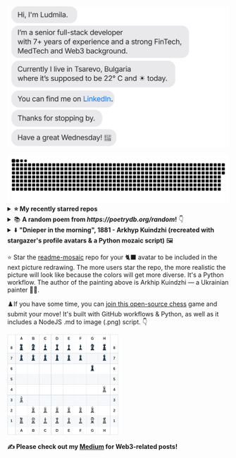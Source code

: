 [![](https://raw.githubusercontent.com/milaabl/milaabl/main/chat.svg)](https://www.linkedin.com/in/ludmila-a-dev/)

<!-- https://github.com/milaabl/milaabl/assets/86361434/c35b0e6f-acf0-435e-920d-b90faa4788ad -->

<img alt="Snake eating my contributions for breakfast🧉" src="https://raw.githubusercontent.com/milaabl/milaabl-readme/preview/github-contribution-grid-snake.svg" />

<details>
<summary>
  <strong>⭐ My recently starred repos </strong>
</summary>
  
<!-- Starred repos start -->
| Name | Url | Stars | Description |
| --- | --- |  --- |  --- |
| Xunzhuo/Xunzhuo|https://github.com/Xunzhuo/Xunzhuo|35|About me|
| zcaceres/interview-prep|https://github.com/zcaceres/interview-prep|1|algos, data structures etc.|
| zcaceres/snoop|https://github.com/zcaceres/snoop|3|Like grep or ack... for the DOM|
| zcaceres/zcaceres|https://github.com/zcaceres/zcaceres|2|Super secret Github profile README thing|
| zcaceres/dotfiles|https://github.com/zcaceres/dotfiles|2|System setup w/dotfiles, tools, and apps automated with Ansible. Forever a WIP.|
| glitch-txs/walletconnect-cafe|https://github.com/glitch-txs/walletconnect-cafe|2|Ethereum-provider implementation with Cafe (global state manager)|
| glitch-txs/metamask-csp-firefox|https://github.com/glitch-txs/metamask-csp-firefox|4|MetaMask is blocked by Firefox when using CSP|
| glitch-txs/next-auth|https://github.com/glitch-txs/next-auth|1|Authentication for the Web.|
| michaelsbradleyjr/nim-notcurses|https://github.com/michaelsbradleyjr/nim-notcurses|26|Nim wrapper for Notcurses: blingful TUIs and character graphics|
| arianXdev/hardhat-jest|https://github.com/arianXdev/hardhat-jest|10|A Hardhat plugin that allows you to use Jest easily!|
| przemek890/Gender_prediction|https://github.com/przemek890/Gender_prediction|4|An application that utilizes camera input to predict a person's gender using a convolutional layer in PyTorch.|
| pieralukasz/pixel-recruitment-task|https://github.com/pieralukasz/pixel-recruitment-task|1|Zadanie rekrutacyjne Pixel Technology|
| SaraRasoulian/oop-solid-patterns|https://github.com/SaraRasoulian/oop-solid-patterns|14|💎  An educational repository for OOP, SOLID and Design Patterns|
| BogdanMFometescu/resume-builder|https://github.com/BogdanMFometescu/resume-builder|11|Django-based web application that allows users to create, update, and export professional resumes.|
| 0xMimir/Advance-CNN-LSTM-Model-for-Cryptocurrency-Forecasting|https://github.com/0xMimir/Advance-CNN-LSTM-Model-for-Cryptocurrency-Forecasting|7|CNN LSTM model used for predicting cryptocurrencies|
| b-hristov/b-hristov|https://github.com/b-hristov/b-hristov|1||
| CloverGit/CloverGit|https://github.com/CloverGit/CloverGit|7||
| TatevKaren/TatevKaren-data-science-portfolio|https://github.com/TatevKaren/TatevKaren-data-science-portfolio|57|Data Science Portfolio of Tatev Karen Aslanyan including Case Studies and Research Projects that I have completed that solve business problems or introduce new products. Case Study papers, codes, and additional resources are all included.|
| PiotrRut/elonmusk-twitter-notifier|https://github.com/PiotrRut/elonmusk-twitter-notifier|62|AI driven e-mail notifier for tweets mentioning stock from Elon Musk 📈|
| Vendicated/Vencord|https://github.com/Vendicated/Vencord|7089|The cutest Discord client mod|
| yeoman/yo|https://github.com/yeoman/yo|3801|CLI tool for running Yeoman generators|
| matter-labs/zksync-era|https://github.com/matter-labs/zksync-era|2954|zkSync era|
| 0age/create2crunch|https://github.com/0age/create2crunch|428|A Rust program for finding salts that create gas-efficient Ethereum addresses via CREATE2.|
| joshstevens19/ethereum-multicall|https://github.com/joshstevens19/ethereum-multicall|338|Ability to call many ethereum constant function calls in 1 JSONRPC request|
| threshold-network/token-dashboard|https://github.com/threshold-network/token-dashboard|21||
| LimeChain/mongoose-immutable-plugin|https://github.com/LimeChain/mongoose-immutable-plugin|2|Mongoose plugin guarding fields from modifications|
| ankitects/anki|https://github.com/ankitects/anki|17417|Anki's shared backend and web components, and the Qt frontend|
| lightningnetwork/lnd|https://github.com/lightningnetwork/lnd|7514|Lightning Network Daemon ⚡️|
| CoNarrative/mongo-immutable|https://github.com/CoNarrative/mongo-immutable|10|Immutable MongoDB.|
| lightningdevkit/rust-lightning|https://github.com/lightningdevkit/rust-lightning|1093|A highly modular Bitcoin Lightning library written in Rust. It's rust-lightning, not Rusty's Lightning!|

<!-- Starred repos end -->

</details>

<details>
  <summary>📚 <strong>A random poem from <em>https://poetrydb.org/random</em>!</strong> 👇 </summary>

<!-- Start poem -->
# 💮 The Marriage Of Geraint by *Lord Alfred Tennyson*

<p>
    The brave Geraint, a knight of Arthur's court,<br/>A tributary prince of Devon, one<br/>Of that great Order of the Table Round,<br/>Had married Enid, Yniol's only child,<br/>And loved her, as he loved the light of Heaven.<br/>And as the light of Heaven varies, now<br/>At sunrise, now at sunset, now by night<br/>With moon and trembling stars, so loved Geraint<br/>To make her beauty vary day by day,<br/>In crimsons and in purples and in gems.<br/>And Enid, but to please her husband's eye,<br/>Who first had found and loved her in a state<br/>Of broken fortunes, daily fronted him<br/>In some fresh splendour; and the Queen herself,<br/>Grateful to Prince Geraint for service done,<br/>Loved her, and often with her own white hands<br/>Arrayed and decked her, as the loveliest,<br/>Next after her own self, in all the court.<br/>And Enid loved the Queen, and with true heart<br/>Adored her, as the stateliest and the best<br/>And loveliest of all women upon earth.<br/>And seeing them so tender and so close,<br/>Long in their common love rejoiced Geraint.<br/>But when a rumour rose about the Queen,<br/>Touching her guilty love for Lancelot,<br/>Though yet there lived no proof, nor yet was heard<br/>The world's loud whisper breaking into storm,<br/>Not less Geraint believed it; and there fell<br/>A horror on him, lest his gentle wife,<br/>Through that great tenderness for Guinevere,<br/>Had suffered, or should suffer any taint<br/>In nature: wherefore going to the King,<br/>He made this pretext, that his princedom lay<br/>Close on the borders of a territory,<br/>Wherein were bandit earls, and caitiff knights,<br/>Assassins, and all flyers from the hand<br/>Of Justice, and whatever loathes a law:<br/>And therefore, till the King himself should please<br/>To cleanse this common sewer of all his realm,<br/>He craved a fair permission to depart,<br/>And there defend his marches; and the King<br/>Mused for a little on his plea, but, last,<br/>Allowing it, the Prince and Enid rode,<br/>And fifty knights rode with them, to the shores<br/>Of Severn, and they past to their own land;<br/>Where, thinking, that if ever yet was wife<br/>True to her lord, mine shall be so to me,<br/>He compassed her with sweet observances<br/>And worship, never leaving her, and grew<br/>Forgetful of his promise to the King,<br/>Forgetful of the falcon and the hunt,<br/>Forgetful of the tilt and tournament,<br/>Forgetful of his glory and his name,<br/>Forgetful of his princedom and its cares.<br/>And this forgetfulness was hateful to her.<br/>And by and by the people, when they met<br/>In twos and threes, or fuller companies,<br/>Began to scoff and jeer and babble of him<br/>As of a prince whose manhood was all gone,<br/>And molten down in mere uxoriousness.<br/>And this she gathered from the people's eyes:<br/>This too the women who attired her head,<br/>To please her, dwelling on his boundless love,<br/>Told Enid, and they saddened her the more:<br/>And day by day she thought to tell Geraint,<br/>But could not out of bashful delicacy;<br/>While he that watched her sadden, was the more<br/>Suspicious that her nature had a taint.<br/><br/>At last, it chanced that on a summer morn<br/>(They sleeping each by either) the new sun<br/>Beat through the blindless casement of the room,<br/>And heated the strong warrior in his dreams;<br/>Who, moving, cast the coverlet aside,<br/>And bared the knotted column of his throat,<br/>The massive square of his heroic breast,<br/>And arms on which the standing muscle sloped,<br/>As slopes a wild brook o'er a little stone,<br/>Running too vehemently to break upon it.<br/>And Enid woke and sat beside the couch,<br/>Admiring him, and thought within herself,<br/>Was ever man so grandly made as he?<br/>Then, like a shadow, past the people's talk<br/>And accusation of uxoriousness<br/>Across her mind, and bowing over him,<br/>Low to her own heart piteously she said:<br/><br/>'O noble breast and all-puissant arms,<br/>Am I the cause, I the poor cause that men<br/>Reproach you, saying all your force is gone?<br/>I AM the cause, because I dare not speak<br/>And tell him what I think and what they say.<br/>And yet I hate that he should linger here;<br/>I cannot love my lord and not his name.<br/>Far liefer had I gird his harness on him,<br/>And ride with him to battle and stand by,<br/>And watch his mightful hand striking great blows<br/>At caitiffs and at wrongers of the world.<br/>Far better were I laid in the dark earth,<br/>Not hearing any more his noble voice,<br/>Not to be folded more in these dear arms,<br/>And darkened from the high light in his eyes,<br/>Than that my lord through me should suffer shame.<br/>Am I so bold, and could I so stand by,<br/>And see my dear lord wounded in the strife,<br/>And maybe pierced to death before mine eyes,<br/>And yet not dare to tell him what I think,<br/>And how men slur him, saying all his force<br/>Is melted into mere effeminacy?<br/>O me, I fear that I am no true wife.'<br/><br/>Half inwardly, half audibly she spoke,<br/>And the strong passion in her made her weep<br/>True tears upon his broad and naked breast,<br/>And these awoke him, and by great mischance<br/>He heard but fragments of her later words,<br/>And that she feared she was not a true wife.<br/>And then he thought, 'In spite of all my care,<br/>For all my pains, poor man, for all my pains,<br/>She is not faithful to me, and I see her<br/>Weeping for some gay knight in Arthur's hall.'<br/>Then though he loved and reverenced her too much<br/>To dream she could be guilty of foul act,<br/>Right through his manful breast darted the pang<br/>That makes a man, in the sweet face of her<br/>Whom he loves most, lonely and miserable.<br/>At this he hurled his huge limbs out of bed,<br/>And shook his drowsy squire awake and cried,<br/>'My charger and her palfrey;' then to her,<br/>'I will ride forth into the wilderness;<br/>For though it seems my spurs are yet to win,<br/>I have not fallen so low as some would wish.<br/>And thou, put on thy worst and meanest dress<br/>And ride with me.' And Enid asked, amazed,<br/>'If Enid errs, let Enid learn her fault.'<br/>But he, 'I charge thee, ask not, but obey.'<br/>Then she bethought her of a faded silk,<br/>A faded mantle and a faded veil,<br/>And moving toward a cedarn cabinet,<br/>Wherein she kept them folded reverently<br/>With sprigs of summer laid between the folds,<br/>She took them, and arrayed herself therein,<br/>Remembering when first he came on her<br/>Drest in that dress, and how he loved her in it,<br/>And all her foolish fears about the dress,<br/>And all his journey to her, as himself<br/>Had told her, and their coming to the court.<br/><br/>For Arthur on the Whitsuntide before<br/>Held court at old Caerleon upon Usk.<br/>There on a day, he sitting high in hall,<br/>Before him came a forester of Dean,<br/>Wet from the woods, with notice of a hart<br/>Taller than all his fellows, milky-white,<br/>First seen that day: these things he told the King.<br/>Then the good King gave order to let blow<br/>His horns for hunting on the morrow morn.<br/>And when the King petitioned for his leave<br/>To see the hunt, allowed it easily.<br/>So with the morning all the court were gone.<br/>But Guinevere lay late into the morn,<br/>Lost in sweet dreams, and dreaming of her love<br/>For Lancelot, and forgetful of the hunt;<br/>But rose at last, a single maiden with her,<br/>Took horse, and forded Usk, and gained the wood;<br/>There, on a little knoll beside it, stayed<br/>Waiting to hear the hounds; but heard instead<br/>A sudden sound of hoofs, for Prince Geraint,<br/>Late also, wearing neither hunting-dress<br/>Nor weapon, save a golden-hilted brand,<br/>Came quickly flashing through the shallow ford<br/>Behind them, and so galloped up the knoll.<br/>A purple scarf, at either end whereof<br/>There swung an apple of the purest gold,<br/>Swayed round about him, as he galloped up<br/>To join them, glancing like a dragon-fly<br/>In summer suit and silks of holiday.<br/>Low bowed the tributary Prince, and she,<br/>Sweet and statelily, and with all grace<br/>Of womanhood and queenhood, answered him:<br/>'Late, late, Sir Prince,' she said, 'later than we!'<br/>'Yea, noble Queen,' he answered, 'and so late<br/>That I but come like you to see the hunt,<br/>Not join it.' 'Therefore wait with me,' she said;<br/>'For on this little knoll, if anywhere,<br/>There is good chance that we shall hear the hounds:<br/>Here often they break covert at our feet.'<br/><br/>And while they listened for the distant hunt,<br/>And chiefly for the baying of Cavall,<br/>King Arthur's hound of deepest mouth, there rode<br/>Full slowly by a knight, lady, and dwarf;<br/>Whereof the dwarf lagged latest, and the knight<br/>Had vizor up, and showed a youthful face,<br/>Imperious, and of haughtiest lineaments.<br/>And Guinevere, not mindful of his face<br/>In the King's hall, desired his name, and sent<br/>Her maiden to demand it of the dwarf;<br/>Who being vicious, old and irritable,<br/>And doubling all his master's vice of pride,<br/>Made answer sharply that she should not know.<br/>'Then will I ask it of himself,' she said.<br/>'Nay, by my faith, thou shalt not,' cried the dwarf;<br/>'Thou art not worthy even to speak of him;'<br/>And when she put her horse toward the knight,<br/>Struck at her with his whip, and she returned<br/>Indignant to the Queen; whereat Geraint<br/>Exclaiming, 'Surely I will learn the name,'<br/>Made sharply to the dwarf, and asked it of him,<br/>Who answered as before; and when the Prince<br/>Had put his horse in motion toward the knight,<br/>Struck at him with his whip, and cut his cheek.<br/>The Prince's blood spirted upon the scarf,<br/>Dyeing it; and his quick, instinctive hand<br/>Caught at the hilt, as to abolish him:<br/>But he, from his exceeding manfulness<br/>And pure nobility of temperament,<br/>Wroth to be wroth at such a worm, refrained<br/>From even a word, and so returning said:<br/><br/>'I will avenge this insult, noble Queen,<br/>Done in your maiden's person to yourself:<br/>And I will track this vermin to their earths:<br/>For though I ride unarmed, I do not doubt<br/>To find, at some place I shall come at, arms<br/>On loan, or else for pledge; and, being found,<br/>Then will I fight him, and will break his pride,<br/>And on the third day will again be here,<br/>So that I be not fallen in fight. Farewell.'<br/><br/>'Farewell, fair Prince,' answered the stately Queen.<br/>'Be prosperous in this journey, as in all;<br/>And may you light on all things that you love,<br/>And live to wed with her whom first you love:<br/>But ere you wed with any, bring your bride,<br/>And I, were she the daughter of a king,<br/>Yea, though she were a beggar from the hedge,<br/>Will clothe her for her bridals like the sun.'<br/><br/>And Prince Geraint, now thinking that he heard<br/>The noble hart at bay, now the far horn,<br/>A little vext at losing of the hunt,<br/>A little at the vile occasion, rode,<br/>By ups and downs, through many a grassy glade<br/>And valley, with fixt eye following the three.<br/>At last they issued from the world of wood,<br/>And climbed upon a fair and even ridge,<br/>And showed themselves against the sky, and sank.<br/>And thither there came Geraint, and underneath<br/>Beheld the long street of a little town<br/>In a long valley, on one side whereof,<br/>White from the mason's hand, a fortress rose;<br/>And on one side a castle in decay,<br/>Beyond a bridge that spanned a dry ravine:<br/>And out of town and valley came a noise<br/>As of a broad brook o'er a shingly bed<br/>Brawling, or like a clamour of the rooks<br/>At distance, ere they settle for the night.<br/><br/>And onward to the fortress rode the three,<br/>And entered, and were lost behind the walls.<br/>'So,' thought Geraint, 'I have tracked him to his earth.'<br/>And down the long street riding wearily,<br/>Found every hostel full, and everywhere<br/>Was hammer laid to hoof, and the hot hiss<br/>And bustling whistle of the youth who scoured<br/>His master's armour; and of such a one<br/>He asked, 'What means the tumult in the town?'<br/>Who told him, scouring still, 'The sparrow-hawk!'<br/>Then riding close behind an ancient churl,<br/>Who, smitten by the dusty sloping beam,<br/>Went sweating underneath a sack of corn,<br/>Asked yet once more what meant the hubbub here?<br/>Who answered gruffly, 'Ugh! the sparrow-hawk.'<br/>Then riding further past an armourer's,<br/>Who, with back turned, and bowed above his work,<br/>Sat riveting a helmet on his knee,<br/>He put the self-same query, but the man<br/>Not turning round, nor looking at him, said:<br/>'Friend, he that labours for the sparrow-hawk<br/>Has little time for idle questioners.'<br/>Whereat Geraint flashed into sudden spleen:<br/>'A thousand pips eat up your sparrow-hawk!<br/>Tits, wrens, and all winged nothings peck him dead!<br/>Ye think the rustic cackle of your bourg<br/>The murmur of the world! What is it to me?<br/>O wretched set of sparrows, one and all,<br/>Who pipe of nothing but of sparrow-hawks!<br/>Speak, if ye be not like the rest, hawk-mad,<br/>Where can I get me harbourage for the night?<br/>And arms, arms, arms to fight my enemy? Speak!'<br/>Whereat the armourer turning all amazed<br/>And seeing one so gay in purple silks,<br/>Came forward with the helmet yet in hand<br/>And answered, 'Pardon me, O stranger knight;<br/>We hold a tourney here tomorrow morn,<br/>And there is scantly time for half the work.<br/>Arms? truth! I know not: all are wanted here.<br/>Harbourage? truth, good truth, I know not, save,<br/>It may be, at Earl Yniol's, o'er the bridge<br/>Yonder.' He spoke and fell to work again.<br/><br/>Then rode Geraint, a little spleenful yet,<br/>Across the bridge that spanned the dry ravine.<br/>There musing sat the hoary-headed Earl,<br/>(His dress a suit of frayed magnificence,<br/>Once fit for feasts of ceremony) and said:<br/>'Whither, fair son?' to whom Geraint replied,<br/>'O friend, I seek a harbourage for the night.'<br/>Then Yniol, 'Enter therefore and partake<br/>The slender entertainment of a house<br/>Once rich, now poor, but ever open-doored.'<br/>'Thanks, venerable friend,' replied Geraint;<br/>'So that ye do not serve me sparrow-hawks<br/>For supper, I will enter, I will eat<br/>With all the passion of a twelve hours' fast.'<br/>Then sighed and smiled the hoary-headed Earl,<br/>And answered, 'Graver cause than yours is mine<br/>To curse this hedgerow thief, the sparrow-hawk:<br/>But in, go in; for save yourself desire it,<br/>We will not touch upon him even in jest.'<br/><br/>Then rode Geraint into the castle court,<br/>His charger trampling many a prickly star<br/>Of sprouted thistle on the broken stones.<br/>He looked and saw that all was ruinous.<br/>Here stood a shattered archway plumed with fern;<br/>And here had fallen a great part of a tower,<br/>Whole, like a crag that tumbles from the cliff,<br/>And like a crag was gay with wilding flowers:<br/>And high above a piece of turret stair,<br/>Worn by the feet that now were silent, wound<br/>Bare to the sun, and monstrous ivy-stems<br/>Claspt the gray walls with hairy-fibred arms,<br/>And sucked the joining of the stones, and looked<br/>A knot, beneath, of snakes, aloft, a grove.<br/><br/>And while he waited in the castle court,<br/>The voice of Enid, Yniol's daughter, rang<br/>Clear through the open casement of the hall,<br/>Singing; and as the sweet voice of a bird,<br/>Heard by the lander in a lonely isle,<br/>Moves him to think what kind of bird it is<br/>That sings so delicately clear, and make<br/>Conjecture of the plumage and the form;<br/>So the sweet voice of Enid moved Geraint;<br/>And made him like a man abroad at morn<br/>When first the liquid note beloved of men<br/>Comes flying over many a windy wave<br/>To Britain, and in April suddenly<br/>Breaks from a coppice gemmed with green and red,<br/>And he suspends his converse with a friend,<br/>Or it may be the labour of his hands,<br/>To think or say, 'There is the nightingale;'<br/>So fared it with Geraint, who thought and said,<br/>'Here, by God's grace, is the one voice for me.'<br/><br/>It chanced the song that Enid sang was one<br/>Of Fortune and her wheel, and Enid sang:<br/><br/>'Turn, Fortune, turn thy wheel and lower the proud;<br/>Turn thy wild wheel through sunshine, storm, and cloud;<br/>Thy wheel and thee we neither love nor hate.<br/><br/>'Turn, Fortune, turn thy wheel with smile or frown;<br/>With that wild wheel we go not up or down;<br/>Our hoard is little, but our hearts are great.<br/><br/>'Smile and we smile, the lords of many lands;<br/>Frown and we smile, the lords of our own hands;<br/>For man is man and master of his fate.<br/><br/>'Turn, turn thy wheel above the staring crowd;<br/>Thy wheel and thou are shadows in the cloud;<br/>Thy wheel and thee we neither love nor hate.'<br/><br/>'Hark, by the bird's song ye may learn the nest,'<br/>Said Yniol; 'enter quickly.' Entering then,<br/>Right o'er a mount of newly-fallen stones,<br/>The dusky-raftered many-cobwebbed hall,<br/>He found an ancient dame in dim brocade;<br/>And near her, like a blossom vermeil-white,<br/>That lightly breaks a faded flower-sheath,<br/>Moved the fair Enid, all in faded silk,<br/>Her daughter. In a moment thought Geraint,<br/>'Here by God's rood is the one maid for me.'<br/>But none spake word except the hoary Earl:<br/>'Enid, the good knight's horse stands in the court;<br/>Take him to stall, and give him corn, and then<br/>Go to the town and buy us flesh and wine;<br/>And we will make us merry as we may.<br/>Our hoard is little, but our hearts are great.'<br/><br/>He spake: the Prince, as Enid past him, fain<br/>To follow, strode a stride, but Yniol caught<br/>His purple scarf, and held, and said, 'Forbear!<br/>Rest! the good house, though ruined, O my son,<br/>Endures not that her guest should serve himself.'<br/>And reverencing the custom of the house<br/>Geraint, from utter courtesy, forbore.<br/><br/>So Enid took his charger to the stall;<br/>And after went her way across the bridge,<br/>And reached the town, and while the Prince and Earl<br/>Yet spoke together, came again with one,<br/>A youth, that following with a costrel bore<br/>The means of goodly welcome, flesh and wine.<br/>And Enid brought sweet cakes to make them cheer,<br/>And in her veil enfolded, manchet bread.<br/>And then, because their hall must also serve<br/>For kitchen, boiled the flesh, and spread the board,<br/>And stood behind, and waited on the three.<br/>And seeing her so sweet and serviceable,<br/>Geraint had longing in him evermore<br/>To stoop and kiss the tender little thumb,<br/>That crost the trencher as she laid it down:<br/>But after all had eaten, then Geraint,<br/>For now the wine made summer in his veins,<br/>Let his eye rove in following, or rest<br/>On Enid at her lowly handmaid-work,<br/>Now here, now there, about the dusky hall;<br/>Then suddenly addrest the hoary Earl:<br/><br/>'Fair Host and Earl, I pray your courtesy;<br/>This sparrow-hawk, what is he? tell me of him.<br/>His name? but no, good faith, I will not have it:<br/>For if he be the knight whom late I saw<br/>Ride into that new fortress by your town,<br/>White from the mason's hand, then have I sworn<br/>From his own lips to have it--I am Geraint<br/>Of Devon--for this morning when the Queen<br/>Sent her own maiden to demand the name,<br/>His dwarf, a vicious under-shapen thing,<br/>Struck at her with his whip, and she returned<br/>Indignant to the Queen; and then I swore<br/>That I would track this caitiff to his hold,<br/>And fight and break his pride, and have it of him.<br/>And all unarmed I rode, and thought to find<br/>Arms in your town, where all the men are mad;<br/>They take the rustic murmur of their bourg<br/>For the great wave that echoes round the world;<br/>They would not hear me speak: but if ye know<br/>Where I can light on arms, or if yourself<br/>Should have them, tell me, seeing I have sworn<br/>That I will break his pride and learn his name,<br/>Avenging this great insult done the Queen.'<br/><br/>Then cried Earl Yniol, 'Art thou he indeed,<br/>Geraint, a name far-sounded among men<br/>For noble deeds? and truly I, when first<br/>I saw you moving by me on the bridge,<br/>Felt ye were somewhat, yea, and by your state<br/>And presence might have guessed you one of those<br/>That eat in Arthur's hall in Camelot.<br/>Nor speak I now from foolish flattery;<br/>For this dear child hath often heard me praise<br/>Your feats of arms, and often when I paused<br/>Hath asked again, and ever loved to hear;<br/>So grateful is the noise of noble deeds<br/>To noble hearts who see but acts of wrong:<br/>O never yet had woman such a pair<br/>Of suitors as this maiden: first Limours,<br/>A creature wholly given to brawls and wine,<br/>Drunk even when he wooed; and be he dead<br/>I know not, but he past to the wild land.<br/>The second was your foe, the sparrow-hawk,<br/>My curse, my nephew--I will not let his name<br/>Slip from my lips if I can help it--he,<br/>When that I knew him fierce and turbulent<br/>Refused her to him, then his pride awoke;<br/>And since the proud man often is the mean,<br/>He sowed a slander in the common ear,<br/>Affirming that his father left him gold,<br/>And in my charge, which was not rendered to him;<br/>Bribed with large promises the men who served<br/>About my person, the more easily<br/>Because my means were somewhat broken into<br/>Through open doors and hospitality;<br/>Raised my own town against me in the night<br/>Before my Enid's birthday, sacked my house;<br/>From mine own earldom foully ousted me;<br/>Built that new fort to overawe my friends,<br/>For truly there are those who love me yet;<br/>And keeps me in this ruinous castle here,<br/>Where doubtless he would put me soon to death,<br/>But that his pride too much despises me:<br/>And I myself sometimes despise myself;<br/>For I have let men be, and have their way;<br/>Am much too gentle, have not used my power:<br/>Nor know I whether I be very base<br/>Or very manful, whether very wise<br/>Or very foolish; only this I know,<br/>That whatsoever evil happen to me,<br/>I seem to suffer nothing heart or limb,<br/>But can endure it all most patiently.'<br/><br/>'Well said, true heart,' replied Geraint, 'but arms,<br/>That if the sparrow-hawk, this nephew, fight<br/>In next day's tourney I may break his pride.'<br/><br/>And Yniol answered, 'Arms, indeed, but old<br/>And rusty, old and rusty, Prince Geraint,<br/>Are mine, and therefore at thy asking, thine.<br/>But in this tournament can no man tilt,<br/>Except the lady he loves best be there.<br/>Two forks are fixt into the meadow ground,<br/>And over these is placed a silver wand,<br/>And over that a golden sparrow-hawk,<br/>The prize of beauty for the fairest there.<br/>And this, what knight soever be in field<br/>Lays claim to for the lady at his side,<br/>And tilts with my good nephew thereupon,<br/>Who being apt at arms and big of bone<br/>Has ever won it for the lady with him,<br/>And toppling over all antagonism<br/>Has earned himself the name of sparrow-hawk.'<br/>But thou, that hast no lady, canst not fight.'<br/><br/>To whom Geraint with eyes all bright replied,<br/>Leaning a little toward him, 'Thy leave!<br/>Let ME lay lance in rest, O noble host,<br/>For this dear child, because I never saw,<br/>Though having seen all beauties of our time,<br/>Nor can see elsewhere, anything so fair.<br/>And if I fall her name will yet remain<br/>Untarnished as before; but if I live,<br/>So aid me Heaven when at mine uttermost,<br/>As I will make her truly my true wife.'<br/><br/>Then, howsoever patient, Yniol's heart<br/>Danced in his bosom, seeing better days,<br/>And looking round he saw not Enid there,<br/>(Who hearing her own name had stolen away)<br/>But that old dame, to whom full tenderly<br/>And folding all her hand in his he said,<br/>'Mother, a maiden is a tender thing,<br/>And best by her that bore her understood.<br/>Go thou to rest, but ere thou go to rest<br/>Tell her, and prove her heart toward the Prince.'<br/><br/>So spake the kindly-hearted Earl, and she<br/>With frequent smile and nod departing found,<br/>Half disarrayed as to her rest, the girl;<br/>Whom first she kissed on either cheek, and then<br/>On either shining shoulder laid a hand,<br/>And kept her off and gazed upon her face,<br/>And told them all their converse in the hall,<br/>Proving her heart: but never light and shade<br/>Coursed one another more on open ground<br/>Beneath a troubled heaven, than red and pale<br/>Across the face of Enid hearing her;<br/>While slowly falling as a scale that falls,<br/>When weight is added only grain by grain,<br/>Sank her sweet head upon her gentle breast;<br/>Nor did she lift an eye nor speak a word,<br/>Rapt in the fear and in the wonder of it;<br/>So moving without answer to her rest<br/>She found no rest, and ever failed to draw<br/>The quiet night into her blood, but lay<br/>Contemplating her own unworthiness;<br/>And when the pale and bloodless east began<br/>To quicken to the sun, arose, and raised<br/>Her mother too, and hand in hand they moved<br/>Down to the meadow where the jousts were held,<br/>And waited there for Yniol and Geraint.<br/><br/>And thither came the twain, and when Geraint<br/>Beheld her first in field, awaiting him,<br/>He felt, were she the prize of bodily force,<br/>Himself beyond the rest pushing could move<br/>The chair of Idris. Yniol's rusted arms<br/>Were on his princely person, but through these<br/>Princelike his bearing shone; and errant knights<br/>And ladies came, and by and by the town<br/>Flowed in, and settling circled all the lists.<br/>And there they fixt the forks into the ground,<br/>And over these they placed the silver wand,<br/>And over that the golden sparrow-hawk.<br/>Then Yniol's nephew, after trumpet blown,<br/>Spake to the lady with him and proclaimed,<br/>'Advance and take, as fairest of the fair,<br/>What I these two years past have won for thee,<br/>The prize of beauty.' Loudly spake the Prince,<br/>'Forbear: there is a worthier,' and the knight<br/>With some surprise and thrice as much disdain<br/>Turned, and beheld the four, and all his face<br/>Glowed like the heart of a great fire at Yule,<br/>So burnt he was with passion, crying out,<br/>'Do battle for it then,' no more; and thrice<br/>They clashed together, and thrice they brake their spears.<br/>Then each, dishorsed and drawing, lashed at each<br/>So often and with such blows, that all the crowd<br/>Wondered, and now and then from distant walls<br/>There came a clapping as of phantom hands.<br/>So twice they fought, and twice they breathed, and still<br/>The dew of their great labour, and the blood<br/>Of their strong bodies, flowing, drained their force.<br/>But either's force was matched till Yniol's cry,<br/>'Remember that great insult done the Queen,'<br/>Increased Geraint's, who heaved his blade aloft,<br/>And cracked the helmet through, and bit the bone,<br/>And felled him, and set foot upon his breast,<br/>And said, 'Thy name?' To whom the fallen man<br/>Made answer, groaning, 'Edyrn, son of Nudd!<br/>Ashamed am I that I should tell it thee.<br/>My pride is broken: men have seen my fall.'<br/>'Then, Edyrn, son of Nudd,' replied Geraint,<br/>'These two things shalt thou do, or else thou diest.<br/>First, thou thyself, with damsel and with dwarf,<br/>Shalt ride to Arthur's court, and coming there,<br/>Crave pardon for that insult done the Queen,<br/>And shalt abide her judgment on it; next,<br/>Thou shalt give back their earldom to thy kin.<br/>These two things shalt thou do, or thou shalt die.'<br/>And Edyrn answered, 'These things will I do,<br/>For I have never yet been overthrown,<br/>And thou hast overthrown me, and my pride<br/>Is broken down, for Enid sees my fall!'<br/>And rising up, he rode to Arthur's court,<br/>And there the Queen forgave him easily.<br/>And being young, he changed and came to loathe<br/>His crime of traitor, slowly drew himself<br/>Bright from his old dark life, and fell at last<br/>In the great battle fighting for the King.<br/><br/>But when the third day from the hunting-morn<br/>Made a low splendour in the world, and wings<br/>Moved in her ivy, Enid, for she lay<br/>With her fair head in the dim-yellow light,<br/>Among the dancing shadows of the birds,<br/>Woke and bethought her of her promise given<br/>No later than last eve to Prince Geraint--<br/>So bent he seemed on going the third day,<br/>He would not leave her, till her promise given--<br/>To ride with him this morning to the court,<br/>And there be made known to the stately Queen,<br/>And there be wedded with all ceremony.<br/>At this she cast her eyes upon her dress,<br/>And thought it never yet had looked so mean.<br/>For as a leaf in mid-November is<br/>To what it is in mid-October, seemed<br/>The dress that now she looked on to the dress<br/>She looked on ere the coming of Geraint.<br/>And still she looked, and still the terror grew<br/>Of that strange bright and dreadful thing, a court,<br/>All staring at her in her faded silk:<br/>And softly to her own sweet heart she said:<br/><br/>'This noble prince who won our earldom back,<br/>So splendid in his acts and his attire,<br/>Sweet heaven, how much I shall discredit him!<br/>Would he could tarry with us here awhile,<br/>But being so beholden to the Prince,<br/>It were but little grace in any of us,<br/>Bent as he seemed on going this third day,<br/>To seek a second favour at his hands.<br/>Yet if he could but tarry a day or two,<br/>Myself would work eye dim, and finger lame,<br/>Far liefer than so much discredit him.'<br/><br/>And Enid fell in longing for a dress<br/>All branched and flowered with gold, a costly gift<br/>Of her good mother, given her on the night<br/>Before her birthday, three sad years ago,<br/>That night of fire, when Edyrn sacked their house,<br/>And scattered all they had to all the winds:<br/>For while the mother showed it, and the two<br/>Were turning and admiring it, the work<br/>To both appeared so costly, rose a cry<br/>That Edyrn's men were on them, and they fled<br/>With little save the jewels they had on,<br/>Which being sold and sold had bought them bread:<br/>And Edyrn's men had caught them in their flight,<br/>And placed them in this ruin; and she wished<br/>The Prince had found her in her ancient home;<br/>Then let her fancy flit across the past,<br/>And roam the goodly places that she knew;<br/>And last bethought her how she used to watch,<br/>Near that old home, a pool of golden carp;<br/>And one was patched and blurred and lustreless<br/>Among his burnished brethren of the pool;<br/>And half asleep she made comparison<br/>Of that and these to her own faded self<br/>And the gay court, and fell asleep again;<br/>And dreamt herself was such a faded form<br/>Among her burnished sisters of the pool;<br/>But this was in the garden of a king;<br/>And though she lay dark in the pool, she knew<br/>That all was bright; that all about were birds<br/>Of sunny plume in gilded trellis-work;<br/>That all the turf was rich in plots that looked<br/>Each like a garnet or a turkis in it;<br/>And lords and ladies of the high court went<br/>In silver tissue talking things of state;<br/>And children of the King in cloth of gold<br/>Glanced at the doors or gamboled down the walks;<br/>And while she thought 'They will not see me,' came<br/>A stately queen whose name was Guinevere,<br/>And all the children in their cloth of gold<br/>Ran to her, crying, 'If we have fish at all<br/>Let them be gold; and charge the gardeners now<br/>To pick the faded creature from the pool,<br/>And cast it on the mixen that it die.'<br/>And therewithal one came and seized on her,<br/>And Enid started waking, with her heart<br/>All overshadowed by the foolish dream,<br/>And lo! it was her mother grasping her<br/>To get her well awake; and in her hand<br/>A suit of bright apparel, which she laid<br/>Flat on the couch, and spoke exultingly:<br/><br/>'See here, my child, how fresh the colours look,<br/>How fast they hold like colours of a shell<br/>That keeps the wear and polish of the wave.<br/>Why not? It never yet was worn, I trow:<br/>Look on it, child, and tell me if ye know it.'<br/><br/>And Enid looked, but all confused at first,<br/>Could scarce divide it from her foolish dream:<br/>Then suddenly she knew it and rejoiced,<br/>And answered, 'Yea, I know it; your good gift,<br/>So sadly lost on that unhappy night;<br/>Your own good gift!' 'Yea, surely,' said the dame,<br/>'And gladly given again this happy morn.<br/>For when the jousts were ended yesterday,<br/>Went Yniol through the town, and everywhere<br/>He found the sack and plunder of our house<br/>All scattered through the houses of the town;<br/>And gave command that all which once was ours<br/>Should now be ours again: and yester-eve,<br/>While ye were talking sweetly with your Prince,<br/>Came one with this and laid it in my hand,<br/>For love or fear, or seeking favour of us,<br/>Because we have our earldom back again.<br/>And yester-eve I would not tell you of it,<br/>But kept it for a sweet surprise at morn.<br/>Yea, truly is it not a sweet surprise?<br/>For I myself unwillingly have worn<br/>My faded suit, as you, my child, have yours,<br/>And howsoever patient, Yniol his.<br/>Ah, dear, he took me from a goodly house,<br/>With store of rich apparel, sumptuous fare,<br/>And page, and maid, and squire, and seneschal,<br/>And pastime both of hawk and hound, and all<br/>That appertains to noble maintenance.<br/>Yea, and he brought me to a goodly house;<br/>But since our fortune swerved from sun to shade,<br/>And all through that young traitor, cruel need<br/>Constrained us, but a better time has come;<br/>So clothe yourself in this, that better fits<br/>Our mended fortunes and a Prince's bride:<br/>For though ye won the prize of fairest fair,<br/>And though I heard him call you fairest fair,<br/>Let never maiden think, however fair,<br/>She is not fairer in new clothes than old.<br/>And should some great court-lady say, the Prince<br/>Hath picked a ragged-robin from the hedge,<br/>And like a madman brought her to the court,<br/>Then were ye shamed, and, worse, might shame the Prince<br/>To whom we are beholden; but I know,<br/>That when my dear child is set forth at her best,<br/>That neither court nor country, though they sought<br/>Through all the provinces like those of old<br/>That lighted on Queen Esther, has her match.'<br/><br/>Here ceased the kindly mother out of breath;<br/>And Enid listened brightening as she lay;<br/>Then, as the white and glittering star of morn<br/>Parts from a bank of snow, and by and by<br/>Slips into golden cloud, the maiden rose,<br/>And left her maiden couch, and robed herself,<br/>Helped by the mother's careful hand and eye,<br/>Without a mirror, in the gorgeous gown;<br/>Who, after, turned her daughter round, and said,<br/>She never yet had seen her half so fair;<br/>And called her like that maiden in the tale,<br/>Whom Gwydion made by glamour out of flowers<br/>And sweeter than the bride of Cassivelaun,<br/>Flur, for whose love the Roman Csar first<br/>Invaded Britain, 'But we beat him back,<br/>As this great Prince invaded us, and we,<br/>Not beat him back, but welcomed him with joy<br/>And I can scarcely ride with you to court,<br/>For old am I, and rough the ways and wild;<br/>But Yniol goes, and I full oft shall dream<br/>I see my princess as I see her now,<br/>Clothed with my gift, and gay among the gay.'<br/><br/>But while the women thus rejoiced, Geraint<br/>Woke where he slept in the high hall, and called<br/>For Enid, and when Yniol made report<br/>Of that good mother making Enid gay<br/>In such apparel as might well beseem<br/>His princess, or indeed the stately Queen,<br/>He answered: 'Earl, entreat her by my love,<br/>Albeit I give no reason but my wish,<br/>That she ride with me in her faded silk.'<br/>Yniol with that hard message went; it fell<br/>Like flaws in summer laying lusty corn:<br/>For Enid, all abashed she knew not why,<br/>Dared not to glance at her good mother's face,<br/>But silently, in all obedience,<br/>Her mother silent too, nor helping her,<br/>Laid from her limbs the costly-broidered gift,<br/>And robed them in her ancient suit again,<br/>And so descended. Never man rejoiced<br/>More than Geraint to greet her thus attired;<br/>And glancing all at once as keenly at her<br/>As careful robins eye the delver's toil,<br/>Made her cheek burn and either eyelid fall,<br/>But rested with her sweet face satisfied;<br/>Then seeing cloud upon the mother's brow,<br/>Her by both hands she caught, and sweetly said,<br/><br/>'O my new mother, be not wroth or grieved<br/>At thy new son, for my petition to her.<br/>When late I left Caerleon, our great Queen,<br/>In words whose echo lasts, they were so sweet,<br/>Made promise, that whatever bride I brought,<br/>Herself would clothe her like the sun in Heaven.<br/>Thereafter, when I reached this ruined hall,<br/>Beholding one so bright in dark estate,<br/>I vowed that could I gain her, our fair Queen,<br/>No hand but hers, should make your Enid burst<br/>Sunlike from cloud--and likewise thought perhaps,<br/>That service done so graciously would bind<br/>The two together; fain I would the two<br/>Should love each other: how can Enid find<br/>A nobler friend? Another thought was mine;<br/>I came among you here so suddenly,<br/>That though her gentle presence at the lists<br/>Might well have served for proof that I was loved,<br/>I doubted whether daughter's tenderness,<br/>Or easy nature, might not let itself<br/>Be moulded by your wishes for her weal;<br/>Or whether some false sense in her own self<br/>Of my contrasting brightness, overbore<br/>Her fancy dwelling in this dusky hall;<br/>And such a sense might make her long for court<br/>And all its perilous glories: and I thought,<br/>That could I someway prove such force in her<br/>Linked with such love for me, that at a word<br/>(No reason given her) she could cast aside<br/>A splendour dear to women, new to her,<br/>And therefore dearer; or if not so new,<br/>Yet therefore tenfold dearer by the power<br/>Of intermitted usage; then I felt<br/>That I could rest, a rock in ebbs and flows,<br/>Fixt on her faith. Now, therefore, I do rest,<br/>A prophet certain of my prophecy,<br/>That never shadow of mistrust can cross<br/>Between us. Grant me pardon for my thoughts:<br/>And for my strange petition I will make<br/>Amends hereafter by some gaudy-day,<br/>When your fair child shall wear your costly gift<br/>Beside your own warm hearth, with, on her knees,<br/>Who knows? another gift of the high God,<br/>Which, maybe, shall have learned to lisp you thanks.'<br/><br/>He spoke: the mother smiled, but half in tears,<br/>Then brought a mantle down and wrapt her in it,<br/>And claspt and kissed her, and they rode away.<br/><br/>Now thrice that morning Guinevere had climbed<br/>The giant tower, from whose high crest, they say,<br/>Men saw the goodly hills of Somerset,<br/>And white sails flying on the yellow sea;<br/>But not to goodly hill or yellow sea<br/>Looked the fair Queen, but up the vale of Usk,<br/>By the flat meadow, till she saw them come;<br/>And then descending met them at the gates,<br/>Embraced her with all welcome as a friend,<br/>And did her honour as the Prince's bride,<br/>And clothed her for her bridals like the sun;<br/>And all that week was old Caerleon gay,<br/>For by the hands of Dubric, the high saint,<br/>They twain were wedded with all ceremony.<br/><br/>And this was on the last year's Whitsuntide.<br/>But Enid ever kept the faded silk,<br/>Remembering how first he came on her,<br/>Drest in that dress, and how he loved her in it,<br/>And all her foolish fears about the dress,<br/>And all his journey toward her, as himself<br/>Had told her, and their coming to the court.<br/><br/>And now this morning when he said to her,<br/>'Put on your worst and meanest dress,' she found<br/>And took it, and arrayed herself therein.
</p>

***
<!-- End poem -->
</details>

<details>
<summary>
  ⬇️ <strong>"Dnieper in the morning", 1881 - Arkhyp Kuindzhi (recreated with stargazer's profile avatars & a Python mozaic script)</strong> 🖼️
</summary>

<img width="49%" src="https://raw.githubusercontent.com/milaabl/readme-mosaic/main/data/input.jpg" alt="Original picture"/>
<img width="49%" src="https://raw.githubusercontent.com/milaabl/readme-mosaic/main/data/output.jpg" alt="Output picture"/>
<img width="70%" src="https://raw.githubusercontent.com/milaabl/readme-mosaic/main/data/output.gif" alt="Output GIF"/>
</details>

⭐ Star the [readme-mosaic](https://github.com/milaabl/readme-mosaic) repo for your 🐈‍⬛ avatar to be included in the next picture redrawing. The more users star the repo, the more realistic the picture will look like because the colors will get more diverse. It's a Python workflow. The author of the painting above is Arkhip Kuindzhi — a Ukrainian painter 💙💛.

♟️If you have some time, you can [join this open-source chess](https://github.com/milaabl/readme-chess) game and submit your move! It's built with GitHub workflows & Python, as well as it includes a NodeJS .md to image (.png) script. 👇

<a href="https://github.com/milaabl/readme-chess/blob/master/README.md"><img src="https://raw.githubusercontent.com/milaabl/readme-chess/master/chess.png" alt="README chess dynamic game preview" width="50%" /></a>

<strong>✍️ Please check out my <a href="https://medium.com/@milaabl2405">Medium</a> for Web3-related posts!</strong>
